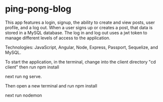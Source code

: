 # ping-pong-blog

This app features a login, signup, the ability to create and view posts, user profile, and a log out. 
When a user signs up or creates a post, that data is stored in a MySQL database. 
The log in and log out uses a jwt token to manage different levels of access to the application.

Technologies: JavaScript, Angular, Node, Express, Passport, Sequelize, and MySQL.

To start the application, in the terminal, change into the client directory "cd client" then run npm install

next run ng serve.

Then open a new terminal and run npm install

next run nodemon
